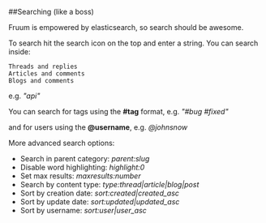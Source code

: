 
##Searching (like a boss)

Fruum is empowered by elasticsearch, so search should be awesome.

To search hit the search icon on the top and enter a string. You can search inside:

    Threads and replies
    Articles and comments
    Blogs and comments

e.g. _"api"_

You can search for tags using the **#tag** format, e.g. _"#bug #fixed"_

and for users using the **@username**, e.g. _@johnsnow_

More advanced search options:

 - Search in parent category: _parent:slug_
 - Disable word highlighting: _highlight:0_
 - Set max results: _maxresults:number_
 - Search by content type: _type:thread|article|blog|post_
 - Sort by creation date: _sort:created|created_asc_
 - Sort by update date: _sort:updated|updated_asc_
 - Sort by username: _sort:user|user_asc_

